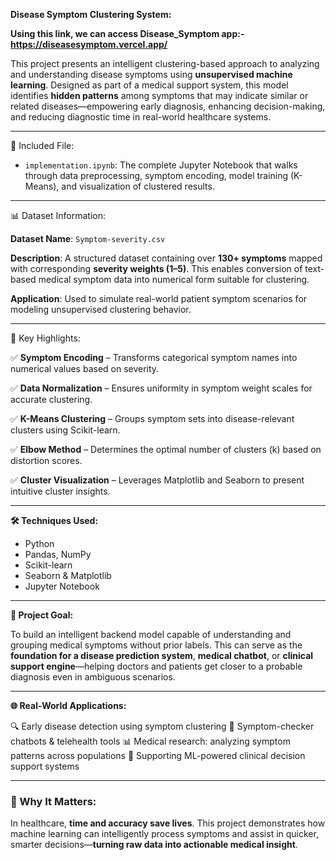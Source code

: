 **Disease Symptom Clustering System:**

**Using this link, we can access Disease_Symptom app:- https://diseasesymptom.vercel.app/**

This project presents an intelligent clustering-based approach to analyzing and understanding disease symptoms using **unsupervised machine learning**. Designed as part of a medical support system, this model identifies **hidden patterns** among symptoms that may indicate similar or related diseases—empowering early diagnosis, enhancing decision-making, and reducing diagnostic time in real-world healthcare systems.

---

📁 Included File:

* `implementation.ipynb`: The complete Jupyter Notebook that walks through data preprocessing, symptom encoding, model training (K-Means), and visualization of clustered results.

---

📊 Dataset Information:

**Dataset Name**: `Symptom-severity.csv`

**Description**: A structured dataset containing over **130+ symptoms** mapped with corresponding **severity weights (1–5)**. This enables conversion of text-based medical symptom data into numerical form suitable for clustering.

 **Application**: Used to simulate real-world patient symptom scenarios for modeling unsupervised clustering behavior.

---

🚀 Key Highlights:

✅ **Symptom Encoding** – Transforms categorical symptom names into numerical values based on severity.

✅ **Data Normalization** – Ensures uniformity in symptom weight scales for accurate clustering.

✅ **K-Means Clustering** – Groups symptom sets into disease-relevant clusters using Scikit-learn.

✅ **Elbow Method** – Determines the optimal number of clusters (k) based on distortion scores.

✅ **Cluster Visualization** – Leverages Matplotlib and Seaborn to present intuitive cluster insights.

---

**🛠 Techniques Used:**

* Python
* Pandas, NumPy
* Scikit-learn
* Seaborn & Matplotlib
* Jupyter Notebook

---

**🎯 Project Goal:**

To build an intelligent backend model capable of understanding and grouping medical symptoms without prior labels. This can serve as the **foundation for a disease prediction system**, **medical chatbot**, or **clinical support engine**—helping doctors and patients get closer to a probable diagnosis even in ambiguous scenarios.

---

**🌐 Real-World Applications:**

🔍 Early disease detection using symptom clustering
💬 Symptom-checker chatbots & telehealth tools
📊 Medical research: analyzing symptom patterns across populations
🧠 Supporting ML-powered clinical decision support systems

---

### 🙌 Why It Matters:

In healthcare, **time and accuracy save lives**. This project demonstrates how machine learning can intelligently process symptoms and assist in quicker, smarter decisions—**turning raw data into actionable medical insight**.
